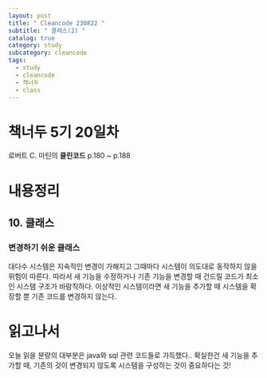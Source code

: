 ```yaml
---
layout: post
title: " Cleancode 230822 "
subtitle: " 클래스(2) "
catalog: true
category: study
subcategory: cleancode
tags:
  - study
  - cleancode
  - 책너두
  - class
---
```


# 책너두 5기 20일차

로버트 C. 마틴의 **클린코드** p.180 ~ p.188

# 내용정리

## 10. 클래스

### 변경하기 쉬운 클래스

대다수 시스템은 지속적인 변경이 가해지고 그때마다 시스템이 의도대로 동작하지 않을 위험이 따른다. 따라서 새 기능을 수정하거나 기존 기능을 변경할 때 건드릴 코드가 최소인 시스템 구조가 바람직하다. 이상적인 시스템이라면 새 기능을 추가할 때 시스템을 확장할 뿐 기존 코드를 변경하지 않는다.

# 읽고나서

오늘 읽을 분량의 대부분은 java와 sql 관련 코드들로 가득했다.. 확실한건 새 기능을 추가할 때, 기존의 것이 변경되지 않도록 시스템을 구성하는 것이 중요하다는 것!
